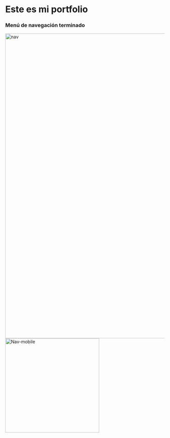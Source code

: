 # Este es mi portfolio

### Menú de navegación terminado


<img width="960" alt="nav" src="https://user-images.githubusercontent.com/84095970/140630156-19902f07-cf07-4069-9b16-b6f648e5e313.PNG">
<img width="297" alt="Nav-mobile" src="https://user-images.githubusercontent.com/84095970/140630153-ef0c8aca-dffa-4981-87e5-1163964fc285.PNG">
